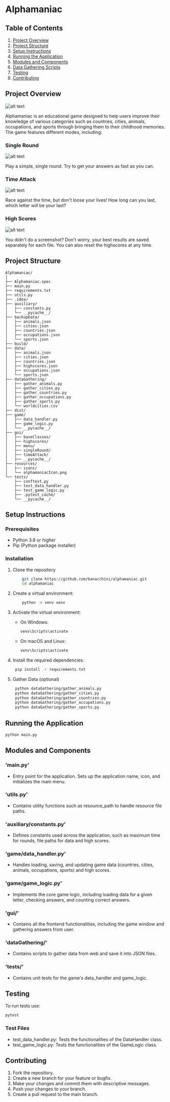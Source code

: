 # Alphamaniac

## Table of Contents

1. [Project Overview](#project-overview)
2. [Project Structure](#project-structure)
3. [Setup Instructions](#setup-instructions)
4. [Running the Application](#running-the-application)
5. [Modules and Components](#modules-and-components)
6. [Data Gathering Scripts](#data-gathering-scripts)
7. [Testing](#testing)
8. [Contributing](#contributing)

## Project Overview
![alt text](https://github.com/banacchini/Alphamaniac/blob/master/resources/screenshots/menu.png)

Alphamaniac is an educational game designed to help users improve their knowledge of various categories such as countries, cities, animals, occupations, and sports through bringing them to their childhood memories. The game features different modes, including:

### Single Round
![alt text](https://github.com/banacchini/Alphamaniac/blob/master/resources/screenshots/singleRound.png)

Play a simple, single round. Try to get your answers as fast as you can.


### Time Attack
![alt text](https://github.com/banacchini/Alphamaniac/blob/master/resources/screenshots/timeAttack.png)

Race against the time, but don't loose your lives! How long can you last, which letter will be your last?

### High Scores
![alt text](https://github.com/banacchini/Alphamaniac/blob/master/resources/screenshots/highScores.png)

You didn't do a screenshot? Don't worry, your best results are saved separately for each file. You can also reset the highscores at any time.

## Project Structure

```plaintext
Alphamaniac/
│
├── Alphamaniac.spec
├── main.py
├── requirements.txt
├── utils.py
├── .idea/
├── auxiliary/
│   ├── constants.py
│   └── __pycache__/
├── backupData/
│   ├── animals.json
│   ├── cities.json
│   ├── countries.json
│   ├── occupations.json
│   └── sports.json
├── build/
├── data/
│   ├── animals.json
│   ├── cities.json
│   ├── countries.json
│   ├── highscores.json
│   ├── occupations.json
│   └── sports.json
├── dataGathering/
│   ├── gather_animals.py
│   ├── gather_cities.py
│   ├── gather_countries.py
│   ├── gather_occupations.py
│   ├── gather_sports.py
│   └── worldcities.csv
├── dist/
├── game/
│   ├── data_handler.py
│   ├── game_logic.py
│   └── __pycache__/
├── gui/
│   ├── baseClasses/
│   ├── highscores/
│   ├── menu/
│   ├── singleRound/
│   ├── timeAttack/
│   ├── __pycache__/
├── resources/
│   ├── icons/
│   └── alphamaniacIcon.png
└── tests/
    ├── conftest.py
    ├── test_data_handler.py
    ├── test_game_logic.py
    ├── .pytest_cache/
    └── __pycache__/

```

## Setup Instructions

### Prerequisites

- Python 3.8 or higher
- Pip (Python package installer)

### Installation

1. Clone the repository

    ```bash
        git clone https://github.com/banacchini/alphamaniac.git
        cd alphamaniac
    ```
   
2. Create a virtual environment:
    ```bash
        python -m venv venv
    ```
3. Activate the virtual environment:

   - On Windows:
     ```bash
     venv\Scripts\activate
     ```
   - On macOS and Linux:
     ```bash
     venv\Scripts\activate
     ```

4. Install the required dependencies:
    ```bash
     pip install -r requirements.txt
    ```

5. Gather Data (optional)
   ```bash
    python dataGathering/gather_animals.py
    python dataGathering/gather_cities.py
    python dataGathering/gather_countries.py
    python dataGathering/gather_occupations.py
    python dataGathering/gather_sports.py
    ```
## Running the Application

```bash
python main.py
```

## Modules and Components

### 'main.py'

- Entry point for the application. Sets up the application name, icon, and initializes the main menu.

### 'utils.py'

- Contains utility functions such as resource_path to handle resource file paths.

### 'auxiliary/constants.py'

- Defines constants used across the application, such as maximum time for rounds, file paths for data and high scores.

### 'game/data_handler.py'

- Handles loading, saving, and updating game data (countries, cities, animals, occupations, sports) and high scores.

### 'game/game_logic.py'

- Implements the core game logic, including loading data for a given letter, checking answers, and counting correct answers.

### 'gui/'

- Contains all the frontend functionalities, including the game window and gathering answers from user.

### 'dataGathering/'

- Contains scripts to gather data from web and save it into JSON files.

### 'tests/'

- Contains unit tests for the game's data_handler and game_logic.

## Testing

To run tests use:

```bash
pytest
```

### Test Files

- test_data_handler.py: Tests the functionalities of the DataHandler class.
- test_game_logic.py: Tests the functionalities of the GameLogic class.

## Contributing

1. Fork the repository.
2. Create a new branch for your feature or bugfix.
3. Make your changes and commit them with descriptive messages.
4. Push your changes to your branch.
5. Create a pull request to the main branch.
